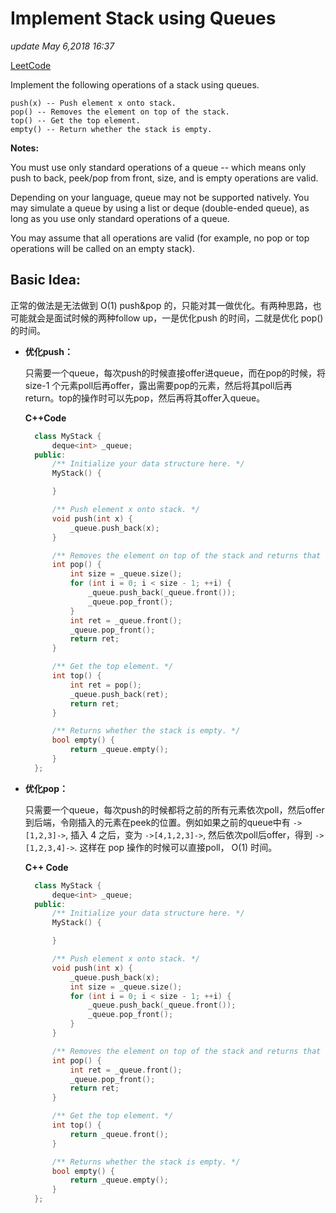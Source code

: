 # Implement Stack using Queues

_update May 6,2018 16:37_

[LeetCode](https://leetcode.com/problems/implement-stack-using-queues/description/)

Implement the following operations of a stack using queues.

```text
push(x) -- Push element x onto stack.
pop() -- Removes the element on top of the stack.
top() -- Get the top element.
empty() -- Return whether the stack is empty.
```

**Notes:**

You must use only standard operations of a queue -- which means only push to back, peek/pop from front, size, and is empty operations are valid.

Depending on your language, queue may not be supported natively. You may simulate a queue by using a list or deque \(double-ended queue\), as long as you use only standard operations of a queue.

You may assume that all operations are valid \(for example, no pop or top operations will be called on an empty stack\).

## Basic Idea:

正常的做法是无法做到 O\(1\) push&pop 的，只能对其一做优化。有两种思路，也可能就会是面试时候的两种follow up，一是优化push 的时间，二就是优化 pop\(\) 的时间。

* **优化push：**

  只需要一个queue，每次push的时候直接offer进queue，而在pop的时候，将 size-1 个元素poll后再offer，露出需要pop的元素，然后将其poll后再return。top的操作时可以先pop，然后再将其offer入queue。

  **C++Code**

  ```cpp
    class MyStack {
        deque<int> _queue;
    public:
        /** Initialize your data structure here. */
        MyStack() {

        }

        /** Push element x onto stack. */
        void push(int x) {
            _queue.push_back(x);
        }

        /** Removes the element on top of the stack and returns that element. */
        int pop() {
            int size = _queue.size();
            for (int i = 0; i < size - 1; ++i) {
                _queue.push_back(_queue.front());
                _queue.pop_front();
            }
            int ret = _queue.front();
            _queue.pop_front();
            return ret;
        }

        /** Get the top element. */
        int top() {
            int ret = pop();
            _queue.push_back(ret);
            return ret;
        }

        /** Returns whether the stack is empty. */
        bool empty() {
            return _queue.empty();
        }
    };
  ```

* **优化pop：**

  只需要一个queue，每次push的时候都将之前的所有元素依次poll，然后offer到后端，令刚插入的元素在peek的位置。例如如果之前的queue中有 `->[1,2,3]->`, 插入 4 之后，变为 `->[4,1,2,3]->`, 然后依次poll后offer，得到 `->[1,2,3,4]->`. 这样在 pop 操作的时候可以直接poll， O\(1\) 时间。

  **C++ Code**

  ```cpp
    class MyStack {
        deque<int> _queue;
    public:
        /** Initialize your data structure here. */
        MyStack() {

        }

        /** Push element x onto stack. */
        void push(int x) {
            _queue.push_back(x);
            int size = _queue.size();
            for (int i = 0; i < size - 1; ++i) {
                _queue.push_back(_queue.front());
                _queue.pop_front();
            }
        }

        /** Removes the element on top of the stack and returns that element. */
        int pop() {
            int ret = _queue.front();
            _queue.pop_front();
            return ret;
        }

        /** Get the top element. */
        int top() {
            return _queue.front();
        }

        /** Returns whether the stack is empty. */
        bool empty() {
            return _queue.empty();
        }
    };
  ```

